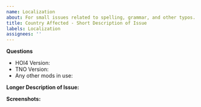 ```yaml
---
name: Localization
about: For small issues related to spelling, grammar, and other typos. NOTE - If text is partially missing or absent entirely, please fill out a Bug issue type instead
title: Country Affected - Short Description of Issue
labels: Localization
assignees: ''
---
```


**Questions**

- HOI4 Version:
- TNO Version:
- Any other mods in use:

**Longer Description of Issue:**

**Screenshots:**
